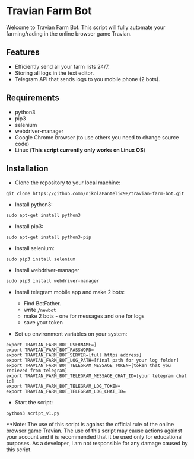 # Travian Farm Bot

Welcome to Travian Farm Bot. This script will fully automate your farming/rading in the online browser game Travian.

## Features

- Efficiently send all your farm lists 24/7.
- Storing all logs in the text editor.
- Telegram API that sends logs to you mobile phone (2 bots).

## Requirements

- python3
- pip3
- selenium
- webdriver-manager
- Google Chrome browser (to use others you need to change source code)
- Linux (**This script currently only works on Linux OS**)

## Installation

* Clone the repository to your local machine:

```
git clone https://github.comn/nikolaPantelic98/travian-farm-bot.git
```

* Install python3:

```
sudo apt-get install python3
```

* Install pip3:

```
sudo apt-get install python3-pip
```

* Install selenium:

```
sudo pip3 install selenium
```

* Install webdriver-manager

```
sudo pip3 install webdriver-manager
```

* Install telegram mobile app and make 2 bots:
  - Find BotFather.
  - write `/newbot`
  - make 2 bots - one for messages and one for logs
  - save your token

* Set up environment variables on your system:
```
export TRAVIAN_FARM_BOT_USERNAME=]
export TRAVIAN_FARM_BOT_PASSWORD=
export TRAVIAN_FARM_BOT_SERVER=[full https address]
export TRAVIAN_FARM_BOT_LOG_PATH=[final path for your log folder]
export TRAVIAN_FARM_BOT_TELEGRAM_MESSAGE_TOKEN=[token that you recieved from telegram]
export TRAVIAN_FARM_BOT_TELEGRAM_MESSAGE_CHAT_ID=[your telegram chat id]
export TRAVIAN_FARM_BOT_TELEGRAM_LOG_TOKEN=
export TRAVIAN_FARM_BOT_TELEGRAM_LOG_CHAT_ID=
```

* Start the script:

```
python3 script_v1.py
```

**Note: The use of this script is against the official rule of the online browser game Travian. The use of this script may cause actions against your account and it is recommended that it be used only for educational purposes. As a developer, I am not responsible for any damage caused by this script.



